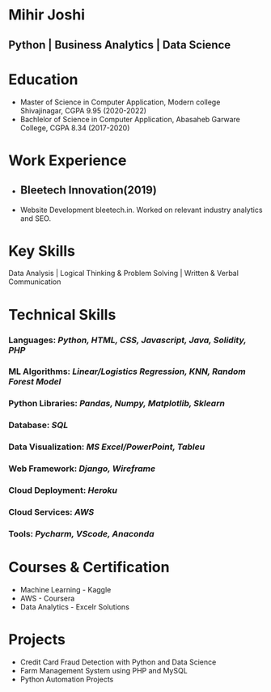 # Mihir Joshi
## Python | Business Analytics | Data Science  

# Education
* Master of Science in Computer Application, Modern college Shivajinagar, CGPA 9.95 (2020-2022)
* Bachlelor of Science in Computer Application, Abasaheb Garware College, CGPA 8.34 (2017-2020)

# Work Experience

* ## Bleetech Innovation(2019)
* Website Development bleetech.in. Worked on relevant industry analytics and SEO.

# Key Skills
Data Analysis | Logical Thinking & Problem Solving | Written & Verbal Communication

# Technical Skills
### Languages: *Python, HTML, CSS, Javascript, Java, Solidity, PHP*
### ML Algorithms: *Linear/Logistics Regression, KNN, Random Forest Model* 
### Python Libraries: *Pandas, Numpy, Matplotlib, Sklearn* 
### Database: *SQL* 
### Data Visualization: *MS Excel/PowerPoint, Tableu* 
### Web Framework: *Django, Wireframe* 
### Cloud Deployment: *Heroku* 
### Cloud Services: *AWS* 
### Tools: *Pycharm, VScode, Anaconda* 

# Courses & Certification
* Machine Learning - Kaggle
* AWS - Coursera
* Data Analytics - Excelr Solutions

# Projects
* Credit Card Fraud Detection with Python and Data Science
* Farm Management System using PHP and MySQL
* Python Automation Projects
